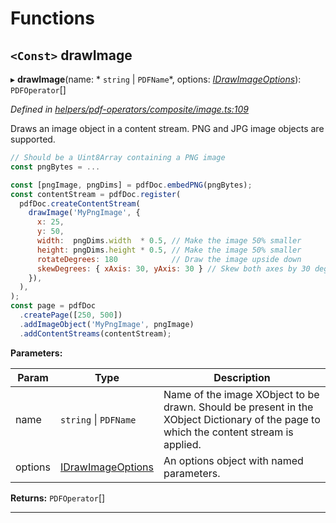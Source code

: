 

# Functions

<a id="drawimage"></a>

## `<Const>` drawImage

▸ **drawImage**(name: * `string` &#124; `PDFName`*, options: *[IDrawImageOptions](../interfaces/_helpers_pdf_operators_composite_image_.idrawimageoptions.md)*): `PDFOperator`[]

*Defined in [helpers/pdf-operators/composite/image.ts:109](https://github.com/Hopding/pdf-lib/blob/20e93f6/src/helpers/pdf-operators/composite/image.ts#L109)*

Draws an image object in a content stream. PNG and JPG image objects are supported.

```javascript
// Should be a Uint8Array containing a PNG image
const pngBytes = ...

const [pngImage, pngDims] = pdfDoc.embedPNG(pngBytes);
const contentStream = pdfDoc.register(
  pdfDoc.createContentStream(
    drawImage('MyPngImage', {
      x: 25,
      y: 50,
      width:  pngDims.width  * 0.5, // Make the image 50% smaller
      height: pngDims.height * 0.5, // Make the image 50% smaller
      rotateDegrees: 180            // Draw the image upside down
      skewDegrees: { xAxis: 30, yAxis: 30 } // Skew both axes by 30 degrees
    }),
  ),
);
const page = pdfDoc
  .createPage([250, 500])
  .addImageObject('MyPngImage', pngImage)
  .addContentStreams(contentStream);
```

**Parameters:**

| Param | Type | Description |
| ------ | ------ | ------ |
| name |  `string` &#124; `PDFName`|  Name of the image XObject to be drawn. Should be present in the XObject Dictionary of the page to which the content stream is applied. |
| options | [IDrawImageOptions](../interfaces/_helpers_pdf_operators_composite_image_.idrawimageoptions.md) |  An options object with named parameters. |

**Returns:** `PDFOperator`[]

___

